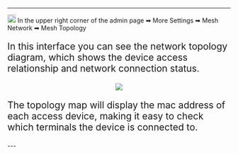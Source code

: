 <style>
    .text {
        font-size: 21px; 
    }
</style>
---
<img src="/images/weizhi01.png" width="19" height="19">&nbsp;In the upper right corner of the admin page ➡ More Settings ➡ Mesh Network ➡ Mesh Topology

<p class="text">
In this interface you can see the network topology diagram, which shows the device access relationship and network connection status.
</p>
<div style="text-align: center;">
    <img class="boxshadow" src="/images/topo.png">
</div>
<p class="text">
The topology map will display the mac address of each access device, making it easy to check which terminals the device is connected to.
</p>
---